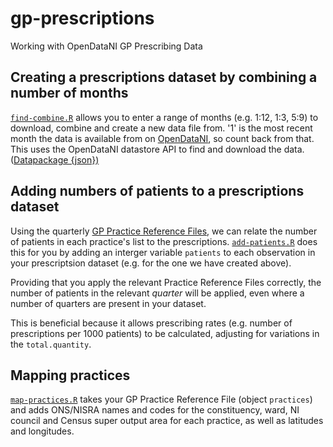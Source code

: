 # gp-prescriptions
Working with OpenDataNI GP Prescribing Data

## Creating a prescriptions dataset by combining a number of months
[`find-combine.R`](find-combine.R) allows you to enter a range of months (e.g. 1:12, 1:3, 5:9) to download, combine and create a new data file from. '1' is the most recent month the data is available from on [OpenDataNI](https://www.opendatani.gov.uk/dataset/gp-prescribing-data), so count back from that. This uses the OpenDataNI datastore API to find and download the data. ([Datapackage {json})](https://www.opendatani.gov.uk/api/3/action/package_show?id=a7b76920-bc0a-48fd-9abf-dc5ad0999886)

## Adding numbers of patients to a prescriptions dataset
Using the quarterly [GP Practice Reference Files](http://www.hscbusiness.hscni.net/services/2471.htm), we can relate the number of patients in each practice's list to the prescriptions. [`add-patients.R`](add-patients.R) does this for you by adding an interger variable `patients` to each observation in your prescriptsion dataset (e.g. for the one we have created above). 

Providing that you apply the relevant Practice Reference Files correctly, the number of patients in the relevant *quarter* will be applied, even where a number of quarters are present in your dataset.

This is beneficial because it allows prescribing rates (e.g. number of prescriptions per 1000 patients) to be calculated, adjusting for variations in the `total.quantity`.

## Mapping practices
[`map-practices.R`](map-practices.R) takes your GP Practice Reference File (object `practices`) and adds ONS/NISRA names and codes for the constituency, ward, NI council and Census super output area for each practice, as well as latitudes and longitudes. 
